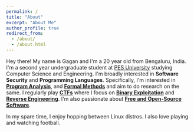 ```yaml
---
permalink: /
title: "About"
excerpt: "About Me"
author_profile: true
redirect_from: 
  - /about/
  - /about.html
---
```


Hey there! My name is Gagan and I'm a 20 year old from Bengaluru, India. I'm a second year undergraduate student at [PES University](https://pes.edu/) studying Computer Science and Engineering. I'm broadly interested in **Software Security** and **Programming Languages**. Specifically, I'm interested in [**Program Analysis**](https://en.wikipedia.org/wiki/Program_analysis), and [**Formal Methods**](https://en.wikipedia.org/wiki/Formal_methods) and aim to do research on the same. I regularly play [**CTFs**](https://en.wikipedia.org/wiki/Capture_the_flag_(cybersecurity)) where I focus on [**Binary Exploitation**](https://ctf101.org/binary-exploitation/overview/) and [**Reverse Engineering**](https://ctf101.org/reverse-engineering/overview/). I'm also passionate about [**Free and Open-Source Software**](https://en.wikipedia.org/wiki/Free_and_open-source_software).

In my spare time, I enjoy hopping between Linux distros. I also love playing and watching football.
